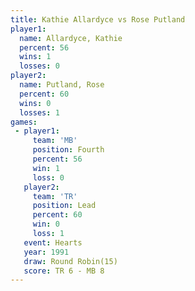 ```yaml
---
title: Kathie Allardyce vs Rose Putland
player1:                 
  name: Allardyce, Kathie
  percent: 56            
  wins: 1                
  losses: 0              
player2:                 
  name: Putland, Rose    
  percent: 60            
  wins: 0                
  losses: 1              
games:
 - player1:          
     team: 'MB'      
     position: Fourth
     percent: 56     
     win: 1          
     loss: 0         
   player2:        
     team: 'TR'    
     position: Lead
     percent: 60   
     win: 0        
     loss: 1       
   event: Hearts        
   year: 1991           
   draw: Round Robin(15)
   score: TR 6 - MB 8   
---
```

